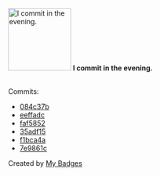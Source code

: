 <img src="https://github.com/my-badges/my-badges/blob/master/src/all-badges/time-of-commit/evening-commits.png?raw=true" alt="I commit in the evening." title="I commit in the evening." width="128">
<strong>I commit in the evening.</strong>
<br><br>

Commits:

- <a href="https://github.com/amenrio/tfg/commit/084c37b13bb54bed140e6896836fb47fc791e082">084c37b</a>
- <a href="https://github.com/amenrio/tfg/commit/eeffadc85035dd7ab1e8a128316104422685308b">eeffadc</a>
- <a href="https://github.com/amenrio/techo-de-cristal/commit/faf5852dc05bb36c2835c568ad6bece22d2277aa">faf5852</a>
- <a href="https://github.com/amenrio/techo-de-cristal/commit/35adf15213e640d39ad384ce99ec8526e1e6a361">35adf15</a>
- <a href="https://github.com/amenrio/amenrio/commit/f1bca4ad2c102611274bf59e4bde18f5adcc8cbe">f1bca4a</a>
- <a href="https://github.com/amenrio/amenrio/commit/7e9861c3a0a0cd58dd0f545d9904bc801faef0bc">7e9861c</a>


Created by <a href="https://github.com/my-badges/my-badges">My Badges</a>